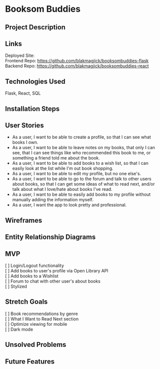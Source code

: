# Booksom Buddies 

## Project Description

## Links
Deployed Site: \
Frontend Repo: https://github.com/blakmagjick/booksombuddies-flask \
Backend Repo: https://github.com/blakmagjick/booksombuddies-react

## Technologies Used
Flask, React, SQL

## Installation Steps

## User Stories
- As a user, I want to be able to create a profile, so that I can see what books I own.
- As a user, I want to be able to leave notes on my books, that only I can see, that I can see things like who recommended this book to me, or something a friend told me about the book.
- As a user, I want to be able to add books to a wish list, so that I can easily look at the list while I'm out book shopping.
- As a user, I want to be able to edit my profile, but no one else's.
- As a user, I want to be able to go to the forum and talk to other users about books, so that I can get some ideas of what to read next, and/or talk about what I love/hate about books I've read.
- As a user, I want to be able to easily add books to my profile without manually adding the information myself.
- As a user, I want the app to look pretty and professional.

## Wireframes

## Entity Relationship Diagrams

## MVP
[ ] Login/Logout functionality \
[ ] Add books to user's profile via Open Library API \
[ ] Add books to a Wishlist \
[ ] Forum to chat with other user's about books \
[ ] Stylized

## Stretch Goals
[ ] Book recommendations by genre \
[ ] What I Want to Read Next section \
[ ] Optimize viewing for mobile \
[ ] Dark mode

## Unsolved Problems

## Future Features
